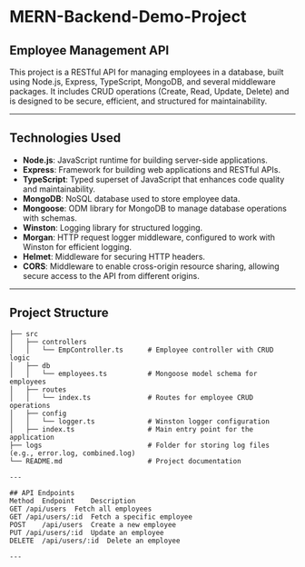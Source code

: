 # MERN-Backend-Demo-Project

## Employee Management API

This project is a RESTful API for managing employees in a database, built using Node.js, Express, TypeScript, MongoDB, and several middleware packages. It includes CRUD operations (Create, Read, Update, Delete) and is designed to be secure, efficient, and structured for maintainability.

---

## Technologies Used

- **Node.js**: JavaScript runtime for building server-side applications.
- **Express**: Framework for building web applications and RESTful APIs.
- **TypeScript**: Typed superset of JavaScript that enhances code quality and maintainability.
- **MongoDB**: NoSQL database used to store employee data.
- **Mongoose**: ODM library for MongoDB to manage database operations with schemas.
- **Winston**: Logging library for structured logging.
- **Morgan**: HTTP request logger middleware, configured to work with Winston for efficient logging.
- **Helmet**: Middleware for securing HTTP headers.
- **CORS**: Middleware to enable cross-origin resource sharing, allowing secure access to the API from different origins.

---

## Project Structure

```plaintext
├── src
│   ├── controllers
│   │   └── EmpController.ts      # Employee controller with CRUD logic
│   ├── db
│   │   └── employees.ts          # Mongoose model schema for employees
│   ├── routes
│   │   └── index.ts              # Routes for employee CRUD operations
│   ├── config
│   │   └── logger.ts             # Winston logger configuration
│   ├── index.ts                  # Main entry point for the application
├── logs                          # Folder for storing log files (e.g., error.log, combined.log)
└── README.md                     # Project documentation

---

## API Endpoints
Method	Endpoint	Description
GET	/api/users	Fetch all employees
GET	/api/users/:id	Fetch a specific employee
POST	/api/users	Create a new employee
PUT	/api/users/:id	Update an employee
DELETE	/api/users/:id	Delete an employee

---
